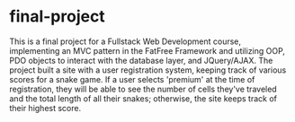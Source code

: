 # final-project

This is a final project for a Fullstack Web Development course, implementing an MVC pattern in the FatFree Framework and utilizing OOP, PDO objects to interact with the database layer, and JQuery/AJAX. The project built a site with a user registration system, keeping track of various scores for a snake game. If a user selects 'premium' at the time of registration, they will be able to see the number of cells they've traveled and the total length of all their snakes; otherwise, the site keeps track of their highest score.
